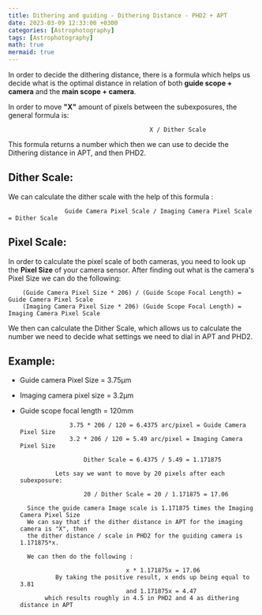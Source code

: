 ```yaml
---
title: Dithering and guiding - Dithering Distance - PHD2 + APT
date: 2023-03-09 12:33:00 +0300
categories: [Astrophotography]
tags: [Astrophotography]
math: true
mermaid: true
---
```


In order to decide the dithering distance, there is a formula which helps us decide what is the optimal distance in relation of both **guide scope + camera** and the **main scope + camera**.

In order to move **"X"** amount of pixels between the subexposures, the general formula is:

                                            X / Dither Scale

This formula returns a number which then we can use to decide the Dithering distance in APT, and then PHD2.

## Dither Scale:

We can calculate the dither scale with the help of this formula :

                    Guide Camera Pixel Scale / Imaging Camera Pixel Scale = Dither Scale

## Pixel Scale:

In order to calculate the pixel scale of both cameras, you need to look up the **Pixel Size** of your camera sensor.
After finding out what is the camera's Pixel Size we can do the following:

        (Guide Camera Pixel Size * 206) / (Guide Scope Focal Length) = Guide Camera Pixel Scale
        (Imaging Camera Pixel Size * 206) (Guide Scope Focal Length) = Imaging Camera Pixel Scale

We then can calculate the Dither Scale, which allows us to calculate the number we need to decide what settings we need to dial in APT and PHD2.

## Example:

- Guide camera Pixel Size = 3.75µm
- Imaging camera pixel size = 3.2µm
- Guide scope focal length = 120mm

                    3.75 * 206 / 120 = 6.4375 arc/pixel = Guide Camera Pixel Size
                    3.2 * 206 / 120 = 5.49 arc/pixel = Imaging Camera Pixel Size

                        Dither Scale = 6.4375 / 5.49 = 1.171875

                Lets say we want to move by 20 pixels after each subexposure:

                        20 / Dither Scale = 20 / 1.171875 = 17.06
                
        Since the guide camera Image scale is 1.171875 times the Imaging Camera Pixel Size
        We can say that if the dither distance in APT for the imaging camera is "X", then
        the dither distance / scale in PHD2 for the guiding camera is 1.171875*x.

        We can then do the following :

                                    x * 1.171875x = 17.06
                By taking the positive result, x ends up being equal to 3.81
                                    and 1.171875x = 4.47
             which results roughly in 4.5 in PHD2 and 4 as dithering distance in APT

